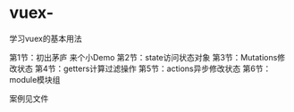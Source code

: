 # vuex-
学习vuex的基本用法

第1节：初出茅庐 来个小Demo
第2节：state访问状态对象
第3节：Mutations修改状态
第4节：getters计算过滤操作
第5节：actions异步修改状态
第6节：module模块组

案例见文件
